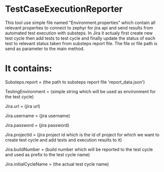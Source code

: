 TestCaseExecutionReporter
==================

This tool use simple file named "Environment.properties" which contain all relevant properties to connect to zephyr for jira api and send 
results from automated test execution with substeps. 
In Jira it actualy first create new test cycle then add tests to test cycle and finally update the status of each test to relevant status
taken from substeps report file.
The file or file path is send as parameter to the main method.


It contains: 
==================

Substeps.report = (the path to substeps report file 'report_data.json')

TestingEnvironment = (simple string which will be used as environment for the test cycle)

Jira.url = (jira url)

Jira.username = (jira username)

Jira.password = (jira password)

Jira.projectId = (jira project id which is the id of project for which we want to create test cycle and add tests and execution results to it)

Jira.buildNumber = (build number which will be reported to the test cycle and used as prefix to the test cycle name)

Jira.initialCycleName = (the actual test cycle name)
